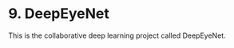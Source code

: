 <div id="part_9"></div>

# 9. DeepEyeNet

This is the collaborative deep learning project called DeepEyeNet.
